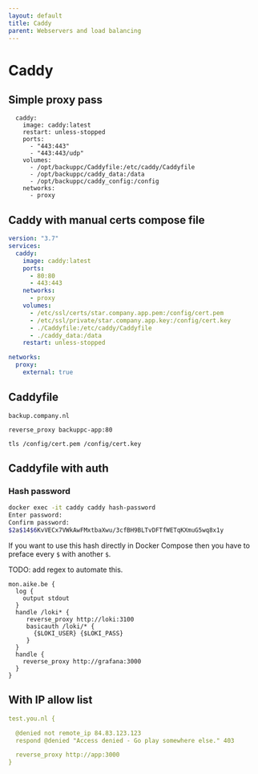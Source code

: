 ```yaml
---
layout: default
title: Caddy
parent: Webservers and load balancing
---
```


# Caddy

## Simple proxy pass

```
  caddy:
    image: caddy:latest
    restart: unless-stopped
    ports:
      - "443:443"
      - "443:443/udp"
    volumes:
      - /opt/backuppc/Caddyfile:/etc/caddy/Caddyfile
      - /opt/backuppc/caddy_data:/data
      - /opt/backuppc/caddy_config:/config
    networks:
      - proxy

```

## Caddy with manual certs compose file

```yaml
version: "3.7"
services:
  caddy:
    image: caddy:latest
    ports:
      - 80:80
      - 443:443
    networks:
      - proxy
    volumes:
      - /etc/ssl/certs/star.company.app.pem:/config/cert.pem
      - /etc/ssl/private/star.company.app.key:/config/cert.key
      - ./Caddyfile:/etc/caddy/Caddyfile
      - ./caddy_data:/data
    restart: unless-stopped

networks:
  proxy:
    external: true
```

## Caddyfile

```
backup.company.nl

reverse_proxy backuppc-app:80

tls /config/cert.pem /config/cert.key
```

## Caddyfile with auth

### Hash password

```bash
docker exec -it caddy caddy hash-password
Enter password:
Confirm password:
$2a$14$6KvVECx7VWkAwFMxtbaXwu/3cfBH9BLTvDFTfWETqKXmuG5wq8x1y
````

If you want to use this hash directly in Docker Compose then you have to preface
every `$` with another `$`.

TODO: add regex to automate this.

```
mon.aike.be {
  log {
    output stdout
  }
  handle /loki* {
     reverse_proxy http://loki:3100
     basicauth /loki/* {
       {$LOKI_USER} {$LOKI_PASS}
     }
  }
  handle {
    reverse_proxy http://grafana:3000
  }
}
```

## With IP allow list

```yaml
test.you.nl {

  @denied not remote_ip 84.83.123.123
  respond @denied "Access denied - Go play somewhere else." 403

  reverse_proxy http://app:3000
}
```
